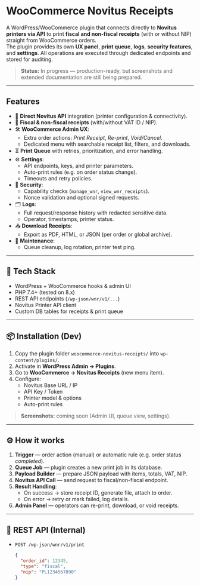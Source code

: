 # WooCommerce Novitus Receipts

A WordPress/WooCommerce plugin that connects directly to **Novitus printers via API** to print **fiscal and non-fiscal receipts** (with or without NIP) straight from WooCommerce orders.  
The plugin provides its own **UX panel**, **print queue**, **logs**, **security features**, and **settings**. All operations are executed through dedicated endpoints and stored for auditing.  

> **Status:** In progress — production-ready, but screenshots and extended documentation are still being prepared.

---

## Features

- 🔌 **Direct Novitus API** integration (printer configuration & connectivity).
- 🧾 **Fiscal & non-fiscal receipts** (with/without VAT ID / NIP).
- 🛠️ **WooCommerce Admin UX**:
  - Extra order actions: *Print Receipt*, *Re-print*, *Void/Cancel*.
  - Dedicated menu with searchable receipt list, filters, and downloads.
- ⏳ **Print Queue** with retries, prioritization, and error handling.
- ⚙️ **Settings**:
  - API endpoints, keys, and printer parameters.
  - Auto-print rules (e.g. on order status change).
  - Timeouts and retry policies.
- 🔐 **Security**:
  - Capability checks (`manage_wnr`, `view_wnr_receipts`).
  - Nonce validation and optional signed requests.
- 🗂️ **Logs**:
  - Full request/response history with redacted sensitive data.
  - Operator, timestamps, printer status.
- 📥 **Download Receipts**:
  - Export as PDF, HTML, or JSON (per order or global archive).
- 🧹 **Maintenance**:
  - Queue cleanup, log rotation, printer test ping.

---

## 🧱 Tech Stack

- WordPress + WooCommerce hooks & admin UI  
- PHP 7.4+ (tested on 8.x)  
- REST API endpoints (`/wp-json/wnr/v1/...`)  
- Novitus Printer API client  
- Custom DB tables for receipts & print queue  

---

## 📦 Installation (Dev)

1. Copy the plugin folder `woocommerce-novitus-receipts/` into `wp-content/plugins/`.
2. Activate in **WordPress Admin → Plugins**.
3. Go to **WooCommerce → Novitus Receipts** (new menu item).
4. Configure:
   - Novitus Base URL / IP
   - API Key / Token
   - Printer model & options
   - Auto-print rules  

> **Screenshots:** coming soon (Admin UI, queue view, settings).

---

## ⚙️ How it works

1. **Trigger** — order action (manual) or automatic rule (e.g. order status *completed*).
2. **Queue Job** — plugin creates a new print job in its database.
3. **Payload Builder** — prepare JSON payload with items, totals, VAT, NIP.
4. **Novitus API Call** — send request to fiscal/non-fiscal endpoint.
5. **Result Handling**:
   - On success → store receipt ID, generate file, attach to order.
   - On error → retry or mark failed, log details.
6. **Admin Panel** — operators can re-print, download, or void receipts.

---

## 🔌 REST API (Internal)

- `POST /wp-json/wnr/v1/print`
  ```json
  {
    "order_id": 12345,
    "type": "fiscal",
    "nip": "PL1234567890"
  }
